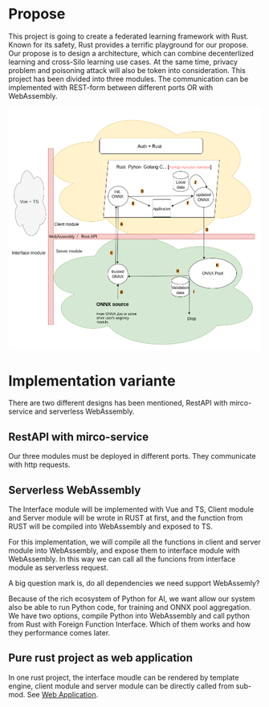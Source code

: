 # Propose
This project is going to create a federated learning framework with Rust. Known for its safety, Rust provides a terrific playground for our propose. Our propose is to design a architecture, which can combine decenterlized learning and cross-Silo learning use cases. At the same time, privacy problem and poisoning attack will also be token into consideration. This project has been divided into three modules. The communication can be implemented with REST-form between different ports OR with WebAssembly. 

![ Liberal Federated learning](./feder.png)

# Implementation variante
There are two different designs has been mentioned, RestAPI with mirco-service and serverless WebAssembly.

## RestAPI with mirco-service
Our three modules must be deployed in different ports. They communicate with http requests. 

## Serverless WebAssembly
The Interface module will be implemented with Vue and TS, Client module and Server module will be wrote in RUST at first, and the function from RUST will be compiled into WebAssembly and exposed to TS.

For this implementation, we will compile all the functions in client and server module into WebAssembly, and expose them to interface module with WebAssembly. In this way we can call all the funcions from interface module as serverless request.

A big question mark is, do all dependencies we need support WebAssemly?


Because of the rich ecosystem of Python for AI, we want allow our system also be able to run Python code, for training and ONNX pool aggregation. We have two options, compile Python into WebAssembly and call python from Rust with Foreign Function Interface. Which of them works and how they performance comes later.

## Pure rust project as web application
In one rust project, the interface moudle can be rendered by template engine, client module and server module can be directly called from sub-mod. See [Web Application](./WebApp.md).
